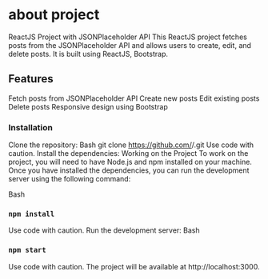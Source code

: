 # about project

 ReactJS Project with JSONPlaceholder API
This ReactJS project fetches posts from the JSONPlaceholder API and allows users to create, edit, and delete posts. It is built using ReactJS, Bootstrap.

## Features
Fetch posts from JSONPlaceholder API
Create new posts
Edit existing posts
Delete posts
Responsive design using Bootstrap

### Installation
Clone the repository:
Bash
git clone https://github.com/<your-username>/<your-repository-name>.git
Use code with caution.
Install the dependencies:
Working on the Project
To work on the project, you will need to have Node.js and npm installed on your machine.
Once you have installed the dependencies, you can run the development server using the following command:

Bash
### `npm install`
Use code with caution. 
Run the development server:
Bash
### `npm start`
Use code with caution. 
The project will be available at http://localhost:3000.






